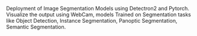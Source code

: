 Deployment of Image Segmentation Models using Detectron2 and Pytorch.
Visualize the output using WebCam, models Trained on Segmentation tasks like Object Detection, Instance Segmentation, Panoptic Segmentation, Semantic Segmentation.
